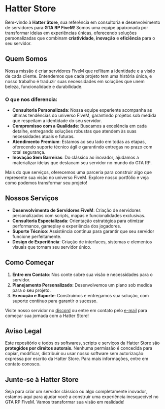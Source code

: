 # Hatter Store

Bem-vindo à **Hatter Store**, sua referência em consultoria e desenvolvimento de servidores para **GTA RP FiveM**! Somos uma equipe apaixonada por transformar ideias em experiências únicas, oferecendo soluções personalizadas que combinam **criatividade**, **inovação** e **eficiência** para o seu servidor.

## Quem Somos

Nossa missão é criar servidores FiveM que reflitam a identidade e a visão de cada cliente. Entendemos que cada projeto tem uma história única, e nosso trabalho é traduzir suas necessidades em soluções que unem beleza, funcionalidade e durabilidade. 

### O que nos diferencia:
- **Consultoria Personalizada**: Nossa equipe experiente acompanha as últimas tendências do universo FiveM, garantindo projetos sob medida que respeitam a identidade do seu servidor.
- **Compromisso com a Qualidade**: Buscamos a excelência em cada detalhe, entregando soluções robustas que atendem às suas necessidades atuais e futuras.
- **Atendimento Premium**: Estamos ao seu lado em todas as etapas, oferecendo suporte técnico ágil e garantindo entregas no prazo com total segurança.
- **Inovação Sem Barreiras**: Do clássico ao inovador, ajudamos a materializar ideias que destacam seu servidor no mundo do GTA RP.

Mais do que serviços, oferecemos uma parceria para construir algo que represente sua visão no universo FiveM. Explore nosso portfólio e veja como podemos transformar seu projeto!

## Nossos Serviços
- **Desenvolvimento de Servidores FiveM**: Criação de servidores personalizados com scripts, mapas e funcionalidades exclusivas.
- **Consultoria Especializada**: Orientação estratégica para otimizar performance, gameplay e experiência dos jogadores.
- **Suporte Técnico**: Assistência contínua para garantir que seu servidor funcione perfeitamente.
- **Design de Experiência**: Criação de interfaces, sistemas e elementos visuais que tornam seu servidor único.

## Como Começar
1. **Entre em Contato**: Nos conte sobre sua visão e necessidades para o servidor.
2. **Planejamento Personalizado**: Desenvolvemos um plano sob medida para o seu projeto.
3. **Execução e Suporte**: Construímos e entregamos sua solução, com suporte contínuo para garantir o sucesso.

Visite nosso servidor no [discord](https://discord.gg/HPNY9zR3us) ou entre em contato pelo [e-mail](mailto:renandelfino@gmail.com) para começar sua jornada com a Hatter Store!

## Aviso Legal
Este repositório e todos os softwares, scripts e serviços da Hatter Store são **protegidos por direitos autorais**. Nenhuma permissão é concedida para copiar, modificar, distribuir ou usar nosso software sem autorização expressa por escrito da Hatter Store. Para mais informações, entre em contato conosco.

## Junte-se à Hatter Store
Seja para criar um servidor clássico ou algo completamente inovador, estamos aqui para ajudar você a construir uma experiência inesquecível no GTA RP FiveM. Vamos transformar sua visão em realidade!
